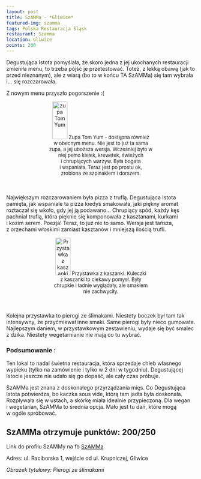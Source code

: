 ```yaml
---
layout: post
title: SzAMMa - *Gliwice*
featured-img: szamma
tags: Polska Restauracja Śląsk
restaurant: Szamma
location: Gliwice
points: 200
---
```



Degustująca Istota pomyślała, że skoro jedna z&nbsp;jej ukochanych restauracji zmieniła menu,
to trzeba pójść je przetestować.
Toteż, z&nbsp;lekką obawą (jak to przed nieznanym), ale z&nbsp;wiarą (bo to w&nbsp;końcu TA SzAMMa)
 się tam wybrała i... się rozczarowała.

Z&nbsp;nowym menu przyszło pogorszenie :(

<center><div style="width:55%"> <img src="{{site.img_url}}/assets/img/posts/tomyum.jpg" alt="zupa Tom Yum" height="100px" width="40px" />
    <font size="2">Zupa Tom Yum - dostępna również w&nbsp;obecnym menu. Nie jest to już ta sama zupa, a&nbsp;jej uboższa wersja.
     Wcześniej było w niej pełno kiełek, krewetek, świeżych i&nbsp;chrupiących warzyw. Była bogata i&nbsp;wspaniała.
      Teraz jest po prostu ok, zrobiona ze szpinakiem i&nbsp;dorszem.
    </font></div></center>
<br />&ensp;&ensp;&ensp;

Największym rozczarowaniem była pizza z&nbsp;truflą. Degustująca Istota pamięta,
jak wspaniale ta pizza kiedyś smakowała, jaki piękny aromat roztaczał się wkoło, gdy jej ją podawano…
Chrupiący spód, każdy kęs pachniał truflą, która pięknie się komponowała z&nbsp;kasztanami, kurkami i&nbsp;kozim serem.
Poezja! Teraz, to już nie to samo. Wersja jest tańsza, z&nbsp;orzechami włoskimi zamiast kasztanów
 i&nbsp;mniejszą ilością trufli.

<center><div style="width:50%"> <img src="{{site.img_url}}/assets/img/posts/kaszanka.jpg" alt="Przystawka z kaszanki" height="100px" width="40px" />
    <font size="2">Przystawka z&nbsp;kaszanki. Kuleczki z&nbsp;kaszanki to ciekawy pomysł. Były chrupkie i&nbsp;ładnie wyglądały, ale smakiem nie zachwyciły.
    </font></div></center>
<br />&ensp;&ensp;&ensp;&ensp;

Kolejna przystawka to pierogi ze ślimakami. Niestety boczek był tam tak intensywny,
 że przyćmiewał inne smaki. Same pierogi były nieco gumowate.
Najlepszym daniem, w&nbsp;przystawkowym zestawieniu, wydaje się być smalec z&nbsp;dzika.
 Niestety wegetarnianie nie mają co tu wybrać.

### Podsumowanie :

Ten lokal to nadal świetna restauracja, która sprzedaje chleb własnego wypieku
 (tylko na zamówienie i&nbsp;tylko w 2 dni w&nbsp;tygodniu). Degustującej Istocie jeszcze nie udało się go dopaść,
  ale cały czas próbuje.

SzAMMa jest znana z&nbsp;doskonałego przyrządzania mięs. Co&nbsp;Degustująca Istota potwierdza,
 bo kaczka sous vide, którą tam jadła była doskonała.
Rozpływała się w ustach, a&nbsp;skórkę miała idealnie przypieczoną. Dla wegan i&nbsp;wegetarian,
 SzAMMa to średnia opcja. Mało jest tu dań, które mogą w&nbsp;ogóle spróbować.

## SzAMMa otrzymuje punktów: **200/250**
Link do profilu SzAMMy na fb [SzAMMa]

Adres:
ul. Raciborska 1, wejście od ul. Krupniczej, Gliwice

_Obrazek tytułowy: Pierogi ze ślimakami_

[SzAMMa]: https://www.facebook.com/SzAMMaiii/